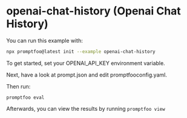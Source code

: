 # openai-chat-history (Openai Chat History)

You can run this example with:

```bash
npx promptfoo@latest init --example openai-chat-history
```

To get started, set your OPENAI_API_KEY environment variable.

Next, have a look at prompt.json and edit promptfooconfig.yaml.

Then run:

```
promptfoo eval
```

Afterwards, you can view the results by running `promptfoo view`
